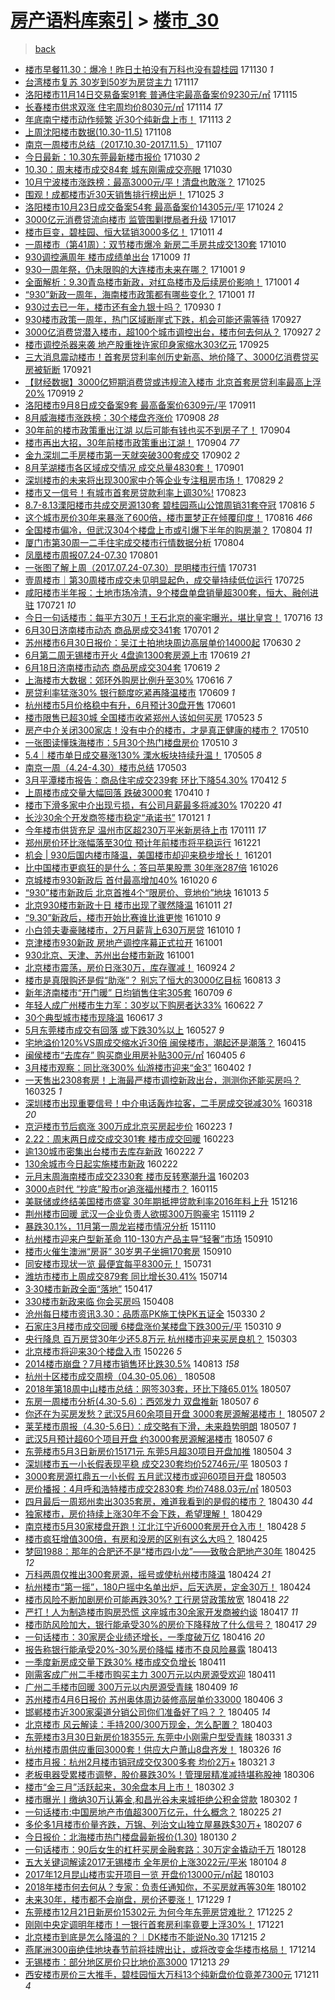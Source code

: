 [房产语料库索引](../../README.md)  > [楼市_30](楼市_30.md)
====
> [back](../README.md)

- [楼市早餐11.30：爆冷！昨日土拍没有万科也没有碧桂园](http://jkwz.applinzi.com/ittc/7041657510916785168.html#%E6%A5%BC%E5%B8%82%E6%97%A9%E9%A4%9011.30%EF%BC%9A%E7%88%86%E5%86%B7%EF%BC%81%E6%98%A8%E6%97%A5%E5%9C%9F%E6%8B%8D%E6%B2%A1%E6%9C%89%E4%B8%87%E7%A7%91%E4%B9%9F%E6%B2%A1%E6%9C%89%E7%A2%A7%E6%A1%82%E5%9B%AD) 171130 *1* 
- [台湾楼市复苏 30岁到50岁为房贷主力](http://jkwz.applinzi.com/ittc/7036810611248333841.html#%E5%8F%B0%E6%B9%BE%E6%A5%BC%E5%B8%82%E5%A4%8D%E8%8B%8F+30%E5%B2%81%E5%88%B050%E5%B2%81%E4%B8%BA%E6%88%BF%E8%B4%B7%E4%B8%BB%E5%8A%9B) 171117  
- [洛阳楼市11月14日交易备案91套 普通住宅最高备案价9230元/㎡](http://jkwz.applinzi.com/ittc/7036105046230565904.html#%E6%B4%9B%E9%98%B3%E6%A5%BC%E5%B8%8211%E6%9C%8814%E6%97%A5%E4%BA%A4%E6%98%93%E5%A4%87%E6%A1%8891%E5%A5%97+%E6%99%AE%E9%80%9A%E4%BD%8F%E5%AE%85%E6%9C%80%E9%AB%98%E5%A4%87%E6%A1%88%E4%BB%B79230%E5%85%83%2F%E3%8E%A1) 171115  
- [长春楼市供求双涨 住宅周均价8030元/㎡](http://jkwz.applinzi.com/ittc/7035828084991853584.html#%E9%95%BF%E6%98%A5%E6%A5%BC%E5%B8%82%E4%BE%9B%E6%B1%82%E5%8F%8C%E6%B6%A8+%E4%BD%8F%E5%AE%85%E5%91%A8%E5%9D%87%E4%BB%B78030%E5%85%83%2F%E3%8E%A1) 171114 *17* 
- [年底南宁楼市动作频繁 近30个纯新盘上市！](http://jkwz.applinzi.com/ittc/7035370593778664465.html#%E5%B9%B4%E5%BA%95%E5%8D%97%E5%AE%81%E6%A5%BC%E5%B8%82%E5%8A%A8%E4%BD%9C%E9%A2%91%E7%B9%81+%E8%BF%9130%E4%B8%AA%E7%BA%AF%E6%96%B0%E7%9B%98%E4%B8%8A%E5%B8%82%EF%BC%81) 171113 *2* 
- [上周沈阳楼市数据(10.30-11.5)](http://jkwz.applinzi.com/ittc/7033614640116925456.html#%E4%B8%8A%E5%91%A8%E6%B2%88%E9%98%B3%E6%A5%BC%E5%B8%82%E6%95%B0%E6%8D%AE%2810.30-11.5%29) 171108  
- [南京一周楼市总结（2017.10.30-2017.11.5）](http://jkwz.applinzi.com/ittc/7033127721784312848.html#%E5%8D%97%E4%BA%AC%E4%B8%80%E5%91%A8%E6%A5%BC%E5%B8%82%E6%80%BB%E7%BB%93%EF%BC%882017.10.30-2017.11.5%EF%BC%89) 171107  
- [今日最新：10.30东莞最新楼市报价](http://jkwz.applinzi.com/ittc/7030275655340655632.html#%E4%BB%8A%E6%97%A5%E6%9C%80%E6%96%B0%EF%BC%9A10.30%E4%B8%9C%E8%8E%9E%E6%9C%80%E6%96%B0%E6%A5%BC%E5%B8%82%E6%8A%A5%E4%BB%B7) 171030 *2* 
- [10.30：周末楼市成交84套 城东刚需成交亮眼](http://jkwz.applinzi.com/ittc/7030198053334680593.html#10.30%EF%BC%9A%E5%91%A8%E6%9C%AB%E6%A5%BC%E5%B8%82%E6%88%90%E4%BA%A484%E5%A5%97+%E5%9F%8E%E4%B8%9C%E5%88%9A%E9%9C%80%E6%88%90%E4%BA%A4%E4%BA%AE%E7%9C%BC) 171030  
- [10月宁波楼市涨跌榜：最高3000元/平！清盘也敢涨？](http://jkwz.applinzi.com/ittc/7028431808365069328.html#10%E6%9C%88%E5%AE%81%E6%B3%A2%E6%A5%BC%E5%B8%82%E6%B6%A8%E8%B7%8C%E6%A6%9C%EF%BC%9A%E6%9C%80%E9%AB%983000%E5%85%83%2F%E5%B9%B3%EF%BC%81%E6%B8%85%E7%9B%98%E4%B9%9F%E6%95%A2%E6%B6%A8%EF%BC%9F) 171025  
- [围观！成都楼市近30天销售排行榜出炉！](http://jkwz.applinzi.com/ittc/7028409225477358609.html#%E5%9B%B4%E8%A7%82%EF%BC%81%E6%88%90%E9%83%BD%E6%A5%BC%E5%B8%82%E8%BF%9130%E5%A4%A9%E9%94%80%E5%94%AE%E6%8E%92%E8%A1%8C%E6%A6%9C%E5%87%BA%E7%82%89%EF%BC%81) 171025 *3* 
- [洛阳楼市10月23日成交备案54套 最高备案价14305元/平](http://jkwz.applinzi.com/ittc/7027929098893132816.html#%E6%B4%9B%E9%98%B3%E6%A5%BC%E5%B8%8210%E6%9C%8823%E6%97%A5%E6%88%90%E4%BA%A4%E5%A4%87%E6%A1%8854%E5%A5%97+%E6%9C%80%E9%AB%98%E5%A4%87%E6%A1%88%E4%BB%B714305%E5%85%83%2F%E5%B9%B3) 171024 *2* 
- [3000亿元消费贷流向楼市 监管围剿搅局者升级](http://jkwz.applinzi.com/ittc/7025304550905480209.html#3000%E4%BA%BF%E5%85%83%E6%B6%88%E8%B4%B9%E8%B4%B7%E6%B5%81%E5%90%91%E6%A5%BC%E5%B8%82+%E7%9B%91%E7%AE%A1%E5%9B%B4%E5%89%BF%E6%90%85%E5%B1%80%E8%80%85%E5%8D%87%E7%BA%A7) 171017  
- [楼市巨变，碧桂园、恒大猛销3000多亿！](http://jkwz.applinzi.com/ittc/7023231100976104465.html#%E6%A5%BC%E5%B8%82%E5%B7%A8%E5%8F%98%EF%BC%8C%E7%A2%A7%E6%A1%82%E5%9B%AD%E3%80%81%E6%81%92%E5%A4%A7%E7%8C%9B%E9%94%803000%E5%A4%9A%E4%BA%BF%EF%BC%81) 171011 *4* 
- [一周楼市（第41周）：双节楼市爆冷 新房二手房共成交130套](http://jkwz.applinzi.com/ittc/7022810496691078161.html#%E4%B8%80%E5%91%A8%E6%A5%BC%E5%B8%82%EF%BC%88%E7%AC%AC41%E5%91%A8%EF%BC%89%EF%BC%9A%E5%8F%8C%E8%8A%82%E6%A5%BC%E5%B8%82%E7%88%86%E5%86%B7+%E6%96%B0%E6%88%BF%E4%BA%8C%E6%89%8B%E6%88%BF%E5%85%B1%E6%88%90%E4%BA%A4130%E5%A5%97) 171010  
- [930调控满周年 楼市成绩单出台](http://jkwz.applinzi.com/ittc/7022409574248875024.html#930%E8%B0%83%E6%8E%A7%E6%BB%A1%E5%91%A8%E5%B9%B4+%E6%A5%BC%E5%B8%82%E6%88%90%E7%BB%A9%E5%8D%95%E5%87%BA%E5%8F%B0) 171009 *11* 
- [930一周年祭，仍未限购的大连楼市未来在哪？](http://jkwz.applinzi.com/ittc/7019542698560848912.html#930%E4%B8%80%E5%91%A8%E5%B9%B4%E7%A5%AD%EF%BC%8C%E4%BB%8D%E6%9C%AA%E9%99%90%E8%B4%AD%E7%9A%84%E5%A4%A7%E8%BF%9E%E6%A5%BC%E5%B8%82%E6%9C%AA%E6%9D%A5%E5%9C%A8%E5%93%AA%EF%BC%9F) 171001 *9* 
- [全面解析：9.30青岛楼市新政，对红岛楼市及后续房价影响！](http://jkwz.applinzi.com/ittc/7019436433763468304.html#%E5%85%A8%E9%9D%A2%E8%A7%A3%E6%9E%90%EF%BC%9A9.30%E9%9D%92%E5%B2%9B%E6%A5%BC%E5%B8%82%E6%96%B0%E6%94%BF%EF%BC%8C%E5%AF%B9%E7%BA%A2%E5%B2%9B%E6%A5%BC%E5%B8%82%E5%8F%8A%E5%90%8E%E7%BB%AD%E6%88%BF%E4%BB%B7%E5%BD%B1%E5%93%8D%EF%BC%81) 171001 *4* 
- [“930”新政一周年，海南楼市政策都有哪些变化？](http://jkwz.applinzi.com/ittc/7019214686594270225.html#%E2%80%9C930%E2%80%9D%E6%96%B0%E6%94%BF%E4%B8%80%E5%91%A8%E5%B9%B4%EF%BC%8C%E6%B5%B7%E5%8D%97%E6%A5%BC%E5%B8%82%E6%94%BF%E7%AD%96%E9%83%BD%E6%9C%89%E5%93%AA%E4%BA%9B%E5%8F%98%E5%8C%96%EF%BC%9F) 171001 *11* 
- [930过去已一年，楼市还有金九银十吗？](http://jkwz.applinzi.com/ittc/7019232516416996369.html#930%E8%BF%87%E5%8E%BB%E5%B7%B2%E4%B8%80%E5%B9%B4%EF%BC%8C%E6%A5%BC%E5%B8%82%E8%BF%98%E6%9C%89%E9%87%91%E4%B9%9D%E9%93%B6%E5%8D%81%E5%90%97%EF%BC%9F) 170930 *1* 
- [930楼市政策一周年，热门区域断崖式下跌，机会可能还需等待](http://jkwz.applinzi.com/ittc/7018008119987405840.html#930%E6%A5%BC%E5%B8%82%E6%94%BF%E7%AD%96%E4%B8%80%E5%91%A8%E5%B9%B4%EF%BC%8C%E7%83%AD%E9%97%A8%E5%8C%BA%E5%9F%9F%E6%96%AD%E5%B4%96%E5%BC%8F%E4%B8%8B%E8%B7%8C%EF%BC%8C%E6%9C%BA%E4%BC%9A%E5%8F%AF%E8%83%BD%E8%BF%98%E9%9C%80%E7%AD%89%E5%BE%85) 170927  
- [3000亿消费贷潜入楼市，超100个城市调控出台，楼市何去何从？](http://jkwz.applinzi.com/ittc/7017959460960732176.html#3000%E4%BA%BF%E6%B6%88%E8%B4%B9%E8%B4%B7%E6%BD%9C%E5%85%A5%E6%A5%BC%E5%B8%82%EF%BC%8C%E8%B6%85100%E4%B8%AA%E5%9F%8E%E5%B8%82%E8%B0%83%E6%8E%A7%E5%87%BA%E5%8F%B0%EF%BC%8C%E6%A5%BC%E5%B8%82%E4%BD%95%E5%8E%BB%E4%BD%95%E4%BB%8E%EF%BC%9F) 170927 *2* 
- [楼市调控杀器来袭 地产股重挫许家印身家缩水303亿元](http://jkwz.applinzi.com/ittc/7017319491925705744.html#%E6%A5%BC%E5%B8%82%E8%B0%83%E6%8E%A7%E6%9D%80%E5%99%A8%E6%9D%A5%E8%A2%AD+%E5%9C%B0%E4%BA%A7%E8%82%A1%E9%87%8D%E6%8C%AB%E8%AE%B8%E5%AE%B6%E5%8D%B0%E8%BA%AB%E5%AE%B6%E7%BC%A9%E6%B0%B4303%E4%BA%BF%E5%85%83) 170925  
- [三大消息震动楼市！首套房贷利率创历史新高、地价降了、3000亿消费贷买房被斩断](http://jkwz.applinzi.com/ittc/7015676422302204945.html#%E4%B8%89%E5%A4%A7%E6%B6%88%E6%81%AF%E9%9C%87%E5%8A%A8%E6%A5%BC%E5%B8%82%EF%BC%81%E9%A6%96%E5%A5%97%E6%88%BF%E8%B4%B7%E5%88%A9%E7%8E%87%E5%88%9B%E5%8E%86%E5%8F%B2%E6%96%B0%E9%AB%98%E3%80%81%E5%9C%B0%E4%BB%B7%E9%99%8D%E4%BA%86%E3%80%813000%E4%BA%BF%E6%B6%88%E8%B4%B9%E8%B4%B7%E4%B9%B0%E6%88%BF%E8%A2%AB%E6%96%A9%E6%96%AD) 170921  
- [【财经数据】3000亿短期消费贷或违规流入楼市 北京首套房贷利率最高上浮20%](http://jkwz.applinzi.com/ittc/7015075215997142032.html#%E3%80%90%E8%B4%A2%E7%BB%8F%E6%95%B0%E6%8D%AE%E3%80%913000%E4%BA%BF%E7%9F%AD%E6%9C%9F%E6%B6%88%E8%B4%B9%E8%B4%B7%E6%88%96%E8%BF%9D%E8%A7%84%E6%B5%81%E5%85%A5%E6%A5%BC%E5%B8%82+%E5%8C%97%E4%BA%AC%E9%A6%96%E5%A5%97%E6%88%BF%E8%B4%B7%E5%88%A9%E7%8E%87%E6%9C%80%E9%AB%98%E4%B8%8A%E6%B5%AE20%25) 170919 *2* 
- [洛阳楼市9月8日成交备案9套 最高备案价6309元/平](http://jkwz.applinzi.com/ittc/7011981683526730769.html#%E6%B4%9B%E9%98%B3%E6%A5%BC%E5%B8%829%E6%9C%888%E6%97%A5%E6%88%90%E4%BA%A4%E5%A4%87%E6%A1%889%E5%A5%97+%E6%9C%80%E9%AB%98%E5%A4%87%E6%A1%88%E4%BB%B76309%E5%85%83%2F%E5%B9%B3) 170911  
- [8月威海楼市涨跌榜：30个楼盘齐涨价](http://jkwz.applinzi.com/ittc/7010935129051235345.html#8%E6%9C%88%E5%A8%81%E6%B5%B7%E6%A5%BC%E5%B8%82%E6%B6%A8%E8%B7%8C%E6%A6%9C%EF%BC%9A30%E4%B8%AA%E6%A5%BC%E7%9B%98%E9%BD%90%E6%B6%A8%E4%BB%B7) 170908 *28* 
- [30年前的楼市政策重出江湖 以后可能有钱也买不到房子了！](http://jkwz.applinzi.com/ittc/7009514497868563472.html#30%E5%B9%B4%E5%89%8D%E7%9A%84%E6%A5%BC%E5%B8%82%E6%94%BF%E7%AD%96%E9%87%8D%E5%87%BA%E6%B1%9F%E6%B9%96+%E4%BB%A5%E5%90%8E%E5%8F%AF%E8%83%BD%E6%9C%89%E9%92%B1%E4%B9%9F%E4%B9%B0%E4%B8%8D%E5%88%B0%E6%88%BF%E5%AD%90%E4%BA%86%EF%BC%81) 170904  
- [楼市再出大招，30年前楼市政策重出江湖！](http://jkwz.applinzi.com/ittc/7009364816723182608.html#%E6%A5%BC%E5%B8%82%E5%86%8D%E5%87%BA%E5%A4%A7%E6%8B%9B%EF%BC%8C30%E5%B9%B4%E5%89%8D%E6%A5%BC%E5%B8%82%E6%94%BF%E7%AD%96%E9%87%8D%E5%87%BA%E6%B1%9F%E6%B9%96%EF%BC%81) 170904 *77* 
- [金九深圳二手房楼市第一天就突破300套成交](http://jkwz.applinzi.com/ittc/7008653805556859920.html#%E9%87%91%E4%B9%9D%E6%B7%B1%E5%9C%B3%E4%BA%8C%E6%89%8B%E6%88%BF%E6%A5%BC%E5%B8%82%E7%AC%AC%E4%B8%80%E5%A4%A9%E5%B0%B1%E7%AA%81%E7%A0%B4300%E5%A5%97%E6%88%90%E4%BA%A4) 170902 *2* 
- [8月芜湖楼市各区域成交情况 成交总量4830套！](http://jkwz.applinzi.com/ittc/7008407646187815953.html#8%E6%9C%88%E8%8A%9C%E6%B9%96%E6%A5%BC%E5%B8%82%E5%90%84%E5%8C%BA%E5%9F%9F%E6%88%90%E4%BA%A4%E6%83%85%E5%86%B5+%E6%88%90%E4%BA%A4%E6%80%BB%E9%87%8F4830%E5%A5%97%EF%BC%81) 170901  
- [深圳楼市的未来将出现300家中介等企业专注租房市场！](http://jkwz.applinzi.com/ittc/7007159296226493456.html#%E6%B7%B1%E5%9C%B3%E6%A5%BC%E5%B8%82%E7%9A%84%E6%9C%AA%E6%9D%A5%E5%B0%86%E5%87%BA%E7%8E%B0300%E5%AE%B6%E4%B8%AD%E4%BB%8B%E7%AD%89%E4%BC%81%E4%B8%9A%E4%B8%93%E6%B3%A8%E7%A7%9F%E6%88%BF%E5%B8%82%E5%9C%BA%EF%BC%81) 170829 *2* 
- [楼市又一信号！有城市首套房贷款利率上调30%!](http://jkwz.applinzi.com/ittc/7004923505035183120.html#%E6%A5%BC%E5%B8%82%E5%8F%88%E4%B8%80%E4%BF%A1%E5%8F%B7%EF%BC%81%E6%9C%89%E5%9F%8E%E5%B8%82%E9%A6%96%E5%A5%97%E6%88%BF%E8%B4%B7%E6%AC%BE%E5%88%A9%E7%8E%87%E4%B8%8A%E8%B0%8330%25%21) 170823  
- [8.7-8.13溧阳楼市共成交房源130套 碧桂园燕山公馆周销31套夺冠](http://jkwz.applinzi.com/ittc/7002397480338326545.html#8.7-8.13%E6%BA%A7%E9%98%B3%E6%A5%BC%E5%B8%82%E5%85%B1%E6%88%90%E4%BA%A4%E6%88%BF%E6%BA%90130%E5%A5%97+%E7%A2%A7%E6%A1%82%E5%9B%AD%E7%87%95%E5%B1%B1%E5%85%AC%E9%A6%86%E5%91%A8%E9%94%8031%E5%A5%97%E5%A4%BA%E5%86%A0) 170816 *5* 
- [这个城市房价30年来暴涨了600倍，楼市噩梦正在倾覆印度！](http://jkwz.applinzi.com/ittc/7002187982013203472.html#%E8%BF%99%E4%B8%AA%E5%9F%8E%E5%B8%82%E6%88%BF%E4%BB%B730%E5%B9%B4%E6%9D%A5%E6%9A%B4%E6%B6%A8%E4%BA%86600%E5%80%8D%EF%BC%8C%E6%A5%BC%E5%B8%82%E5%99%A9%E6%A2%A6%E6%AD%A3%E5%9C%A8%E5%80%BE%E8%A6%86%E5%8D%B0%E5%BA%A6%EF%BC%81) 170816 *466* 
- [全国楼市偏冷，但武汉304个楼盘上市或引爆下半年的购房潮？](http://jkwz.applinzi.com/ittc/6997963451027424273.html#%E5%85%A8%E5%9B%BD%E6%A5%BC%E5%B8%82%E5%81%8F%E5%86%B7%EF%BC%8C%E4%BD%86%E6%AD%A6%E6%B1%89304%E4%B8%AA%E6%A5%BC%E7%9B%98%E4%B8%8A%E5%B8%82%E6%88%96%E5%BC%95%E7%88%86%E4%B8%8B%E5%8D%8A%E5%B9%B4%E7%9A%84%E8%B4%AD%E6%88%BF%E6%BD%AE%EF%BC%9F) 170804 *11* 
- [厦门市第30周一二手住宅成交楼市行情数据分析](http://jkwz.applinzi.com/ittc/6997862918723732496.html#%E5%8E%A6%E9%97%A8%E5%B8%82%E7%AC%AC30%E5%91%A8%E4%B8%80%E4%BA%8C%E6%89%8B%E4%BD%8F%E5%AE%85%E6%88%90%E4%BA%A4%E6%A5%BC%E5%B8%82%E8%A1%8C%E6%83%85%E6%95%B0%E6%8D%AE%E5%88%86%E6%9E%90) 170804  
- [凤凰楼市周报07.24-07.30](http://jkwz.applinzi.com/ittc/6996904431986410512.html#%E5%87%A4%E5%87%B0%E6%A5%BC%E5%B8%82%E5%91%A8%E6%8A%A507.24-07.30) 170801  
- [一张图了解上周（2017.07.24-07.30）昆明楼市行情](http://jkwz.applinzi.com/ittc/6996474080289883152.html#%E4%B8%80%E5%BC%A0%E5%9B%BE%E4%BA%86%E8%A7%A3%E4%B8%8A%E5%91%A8%EF%BC%882017.07.24-07.30%EF%BC%89%E6%98%86%E6%98%8E%E6%A5%BC%E5%B8%82%E8%A1%8C%E6%83%85) 170731  
- [壹周楼市｜第30周楼市成交未见明显起色，成交量持续低位运行](http://jkwz.applinzi.com/ittc/6994329115564704785.html#%E5%A3%B9%E5%91%A8%E6%A5%BC%E5%B8%82%EF%BD%9C%E7%AC%AC30%E5%91%A8%E6%A5%BC%E5%B8%82%E6%88%90%E4%BA%A4%E6%9C%AA%E8%A7%81%E6%98%8E%E6%98%BE%E8%B5%B7%E8%89%B2%EF%BC%8C%E6%88%90%E4%BA%A4%E9%87%8F%E6%8C%81%E7%BB%AD%E4%BD%8E%E4%BD%8D%E8%BF%90%E8%A1%8C) 170725  
- [咸阳楼市半年报：土地市场冷清，9个楼盘单盘销量超300套，恒大、融创进驻](http://jkwz.applinzi.com/ittc/6992817877978448913.html#%E5%92%B8%E9%98%B3%E6%A5%BC%E5%B8%82%E5%8D%8A%E5%B9%B4%E6%8A%A5%EF%BC%9A%E5%9C%9F%E5%9C%B0%E5%B8%82%E5%9C%BA%E5%86%B7%E6%B8%85%EF%BC%8C9%E4%B8%AA%E6%A5%BC%E7%9B%98%E5%8D%95%E7%9B%98%E9%94%80%E9%87%8F%E8%B6%85300%E5%A5%97%EF%BC%8C%E6%81%92%E5%A4%A7%E3%80%81%E8%9E%8D%E5%88%9B%E8%BF%9B%E9%A9%BB) 170721 *10* 
- [今日一句话楼市：每平方30万！王石北京的豪宅曝光，堪比皇宫！](http://jkwz.applinzi.com/ittc/6990979053635765265.html#%E4%BB%8A%E6%97%A5%E4%B8%80%E5%8F%A5%E8%AF%9D%E6%A5%BC%E5%B8%82%EF%BC%9A%E6%AF%8F%E5%B9%B3%E6%96%B930%E4%B8%87%EF%BC%81%E7%8E%8B%E7%9F%B3%E5%8C%97%E4%BA%AC%E7%9A%84%E8%B1%AA%E5%AE%85%E6%9B%9D%E5%85%89%EF%BC%8C%E5%A0%AA%E6%AF%94%E7%9A%87%E5%AE%AB%EF%BC%81) 170716 *13* 
- [6月30日济南楼市动态 商品房成交341套](http://jkwz.applinzi.com/ittc/6985424839060751364.html#6%E6%9C%8830%E6%97%A5%E6%B5%8E%E5%8D%97%E6%A5%BC%E5%B8%82%E5%8A%A8%E6%80%81+%E5%95%86%E5%93%81%E6%88%BF%E6%88%90%E4%BA%A4341%E5%A5%97) 170701 *2* 
- [苏州楼市6月30日报价：吴江土拍地块周边高层单价14000起](http://jkwz.applinzi.com/ittc/6984850645033944068.html#%E8%8B%8F%E5%B7%9E%E6%A5%BC%E5%B8%826%E6%9C%8830%E6%97%A5%E6%8A%A5%E4%BB%B7%EF%BC%9A%E5%90%B4%E6%B1%9F%E5%9C%9F%E6%8B%8D%E5%9C%B0%E5%9D%97%E5%91%A8%E8%BE%B9%E9%AB%98%E5%B1%82%E5%8D%95%E4%BB%B714000%E8%B5%B7) 170630 *2* 
- [6月第二周无锡楼市开火 4盘逾1300套房源上市](http://jkwz.applinzi.com/ittc/6980940314201031685.html#6%E6%9C%88%E7%AC%AC%E4%BA%8C%E5%91%A8%E6%97%A0%E9%94%A1%E6%A5%BC%E5%B8%82%E5%BC%80%E7%81%AB+4%E7%9B%98%E9%80%BE1300%E5%A5%97%E6%88%BF%E6%BA%90%E4%B8%8A%E5%B8%82) 170619 *21* 
- [6月18日济南楼市动态 商品房成交304套](http://jkwz.applinzi.com/ittc/6980800768041812996.html#6%E6%9C%8818%E6%97%A5%E6%B5%8E%E5%8D%97%E6%A5%BC%E5%B8%82%E5%8A%A8%E6%80%81+%E5%95%86%E5%93%81%E6%88%BF%E6%88%90%E4%BA%A4304%E5%A5%97) 170619 *2* 
- [上海楼市大数据：郊环外购房比例升至30%](http://jkwz.applinzi.com/ittc/6979690946055635973.html#%E4%B8%8A%E6%B5%B7%E6%A5%BC%E5%B8%82%E5%A4%A7%E6%95%B0%E6%8D%AE%EF%BC%9A%E9%83%8A%E7%8E%AF%E5%A4%96%E8%B4%AD%E6%88%BF%E6%AF%94%E4%BE%8B%E5%8D%87%E8%87%B330%25) 170616 *7* 
- [房贷利率猛涨30% 银行额度吃紧再降温楼市](http://jkwz.applinzi.com/ittc/6977283971858564100.html#%E6%88%BF%E8%B4%B7%E5%88%A9%E7%8E%87%E7%8C%9B%E6%B6%A830%25+%E9%93%B6%E8%A1%8C%E9%A2%9D%E5%BA%A6%E5%90%83%E7%B4%A7%E5%86%8D%E9%99%8D%E6%B8%A9%E6%A5%BC%E5%B8%82) 170609 *1* 
- [杭州楼市5月价格稳中有升，6月预计30盘开售](http://jkwz.applinzi.com/ittc/6974149245526344709.html#%E6%9D%AD%E5%B7%9E%E6%A5%BC%E5%B8%825%E6%9C%88%E4%BB%B7%E6%A0%BC%E7%A8%B3%E4%B8%AD%E6%9C%89%E5%8D%87%EF%BC%8C6%E6%9C%88%E9%A2%84%E8%AE%A130%E7%9B%98%E5%BC%80%E5%94%AE) 170601  
- [楼市限售已超30城 全国楼市收紧郑州人该如何买房](http://jkwz.applinzi.com/ittc/6970851839451857924.html#%E6%A5%BC%E5%B8%82%E9%99%90%E5%94%AE%E5%B7%B2%E8%B6%8530%E5%9F%8E+%E5%85%A8%E5%9B%BD%E6%A5%BC%E5%B8%82%E6%94%B6%E7%B4%A7%E9%83%91%E5%B7%9E%E4%BA%BA%E8%AF%A5%E5%A6%82%E4%BD%95%E4%B9%B0%E6%88%BF) 170523 *5* 
- [房产中介关闭300家店！没有中介的楼市，才是真正健康的楼市？](http://jkwz.applinzi.com/ittc/6966060642258650117.html#%E6%88%BF%E4%BA%A7%E4%B8%AD%E4%BB%8B%E5%85%B3%E9%97%AD300%E5%AE%B6%E5%BA%97%EF%BC%81%E6%B2%A1%E6%9C%89%E4%B8%AD%E4%BB%8B%E7%9A%84%E6%A5%BC%E5%B8%82%EF%BC%8C%E6%89%8D%E6%98%AF%E7%9C%9F%E6%AD%A3%E5%81%A5%E5%BA%B7%E7%9A%84%E6%A5%BC%E5%B8%82%EF%BC%9F) 170510  
- [一张图读懂珠海楼市：5月30个热门楼盘房价](http://jkwz.applinzi.com/ittc/6965980971772937220.html#%E4%B8%80%E5%BC%A0%E5%9B%BE%E8%AF%BB%E6%87%82%E7%8F%A0%E6%B5%B7%E6%A5%BC%E5%B8%82%EF%BC%9A5%E6%9C%8830%E4%B8%AA%E7%83%AD%E9%97%A8%E6%A5%BC%E7%9B%98%E6%88%BF%E4%BB%B7) 170510 *3* 
- [5.4｜楼市单日成交暴涨130% 溧水板块持续升温！](http://jkwz.applinzi.com/ittc/6964103346129470469.html#5.4%EF%BD%9C%E6%A5%BC%E5%B8%82%E5%8D%95%E6%97%A5%E6%88%90%E4%BA%A4%E6%9A%B4%E6%B6%A8130%25+%E6%BA%A7%E6%B0%B4%E6%9D%BF%E5%9D%97%E6%8C%81%E7%BB%AD%E5%8D%87%E6%B8%A9%EF%BC%81) 170505 *8* 
- [南京一周（4.24-4.30）楼市总结](http://jkwz.applinzi.com/ittc/6963364165031822341.html#%E5%8D%97%E4%BA%AC%E4%B8%80%E5%91%A8%EF%BC%884.24-4.30%EF%BC%89%E6%A5%BC%E5%B8%82%E6%80%BB%E7%BB%93) 170503  
- [3月平潭楼市报告：商品住宅成交239套 环比下降54.30%](http://jkwz.applinzi.com/ittc/6955678690447983620.html#3%E6%9C%88%E5%B9%B3%E6%BD%AD%E6%A5%BC%E5%B8%82%E6%8A%A5%E5%91%8A%EF%BC%9A%E5%95%86%E5%93%81%E4%BD%8F%E5%AE%85%E6%88%90%E4%BA%A4239%E5%A5%97+%E7%8E%AF%E6%AF%94%E4%B8%8B%E9%99%8D54.30%25) 170412 *5* 
- [上周楼市成交量大幅回落 跌破3000套](http://jkwz.applinzi.com/ittc/6954970396330820613.html#%E4%B8%8A%E5%91%A8%E6%A5%BC%E5%B8%82%E6%88%90%E4%BA%A4%E9%87%8F%E5%A4%A7%E5%B9%85%E5%9B%9E%E8%90%BD+%E8%B7%8C%E7%A0%B43000%E5%A5%97) 170410 *1* 
- [楼市下滑多家中介出现亏损，有公司月薪最多将减30%](http://jkwz.applinzi.com/ittc/6936825696398869509.html#%E6%A5%BC%E5%B8%82%E4%B8%8B%E6%BB%91%E5%A4%9A%E5%AE%B6%E4%B8%AD%E4%BB%8B%E5%87%BA%E7%8E%B0%E4%BA%8F%E6%8D%9F%EF%BC%8C%E6%9C%89%E5%85%AC%E5%8F%B8%E6%9C%88%E8%96%AA%E6%9C%80%E5%A4%9A%E5%B0%86%E5%87%8F30%25) 170220 *41* 
- [长沙30余个开发商签楼市稳定“承诺书”](http://jkwz.applinzi.com/ittc/6925518690958443524.html#%E9%95%BF%E6%B2%9930%E4%BD%99%E4%B8%AA%E5%BC%80%E5%8F%91%E5%95%86%E7%AD%BE%E6%A5%BC%E5%B8%82%E7%A8%B3%E5%AE%9A%E2%80%9C%E6%89%BF%E8%AF%BA%E4%B9%A6%E2%80%9D) 170121 *1* 
- [今年楼市供货充足 温州市区超230万平米新房待上市](http://jkwz.applinzi.com/ittc/6921783909640832005.html#%E4%BB%8A%E5%B9%B4%E6%A5%BC%E5%B8%82%E4%BE%9B%E8%B4%A7%E5%85%85%E8%B6%B3+%E6%B8%A9%E5%B7%9E%E5%B8%82%E5%8C%BA%E8%B6%85230%E4%B8%87%E5%B9%B3%E7%B1%B3%E6%96%B0%E6%88%BF%E5%BE%85%E4%B8%8A%E5%B8%82) 170111 *17* 
- [郑州房价环比涨幅落至30位 预计年前楼市将平稳运行](http://jkwz.applinzi.com/ittc/6914036299832230916.html#%E9%83%91%E5%B7%9E%E6%88%BF%E4%BB%B7%E7%8E%AF%E6%AF%94%E6%B6%A8%E5%B9%85%E8%90%BD%E8%87%B330%E4%BD%8D+%E9%A2%84%E8%AE%A1%E5%B9%B4%E5%89%8D%E6%A5%BC%E5%B8%82%E5%B0%86%E5%B9%B3%E7%A8%B3%E8%BF%90%E8%A1%8C) 161221  
- [机会 | 930后国内楼市降温，美国楼市却迎来稳步增长！](http://jkwz.applinzi.com/ittc/6906719248507732996.html#%E6%9C%BA%E4%BC%9A+%7C+930%E5%90%8E%E5%9B%BD%E5%86%85%E6%A5%BC%E5%B8%82%E9%99%8D%E6%B8%A9%EF%BC%8C%E7%BE%8E%E5%9B%BD%E6%A5%BC%E5%B8%82%E5%8D%B4%E8%BF%8E%E6%9D%A5%E7%A8%B3%E6%AD%A5%E5%A2%9E%E9%95%BF%EF%BC%81) 161201  
- [比中国楼市更疯狂的是什么：答曰苹果股票 30年涨287倍](http://jkwz.applinzi.com/ittc/6893278094449705988.html#%E6%AF%94%E4%B8%AD%E5%9B%BD%E6%A5%BC%E5%B8%82%E6%9B%B4%E7%96%AF%E7%8B%82%E7%9A%84%E6%98%AF%E4%BB%80%E4%B9%88%EF%BC%9A%E7%AD%94%E6%9B%B0%E8%8B%B9%E6%9E%9C%E8%82%A1%E7%A5%A8+30%E5%B9%B4%E6%B6%A8287%E5%80%8D) 161026  
- [京城楼市930新政后 首付最高增加40%](http://jkwz.applinzi.com/ittc/6891061395843449860.html#%E4%BA%AC%E5%9F%8E%E6%A5%BC%E5%B8%82930%E6%96%B0%E6%94%BF%E5%90%8E+%E9%A6%96%E4%BB%98%E6%9C%80%E9%AB%98%E5%A2%9E%E5%8A%A040%25) 161020 *6* 
- [“930”楼市新政后 北京首推4个“限房价、竞地价”地块](http://jkwz.applinzi.com/ittc/6888561186009777156.html#%E2%80%9C930%E2%80%9D%E6%A5%BC%E5%B8%82%E6%96%B0%E6%94%BF%E5%90%8E+%E5%8C%97%E4%BA%AC%E9%A6%96%E6%8E%A84%E4%B8%AA%E2%80%9C%E9%99%90%E6%88%BF%E4%BB%B7%E3%80%81%E7%AB%9E%E5%9C%B0%E4%BB%B7%E2%80%9D%E5%9C%B0%E5%9D%97) 161013 *5* 
- [北京930楼市新政十日 楼市出现了骤然降温](http://jkwz.applinzi.com/ittc/6887688783578792964.html#%E5%8C%97%E4%BA%AC930%E6%A5%BC%E5%B8%82%E6%96%B0%E6%94%BF%E5%8D%81%E6%97%A5+%E6%A5%BC%E5%B8%82%E5%87%BA%E7%8E%B0%E4%BA%86%E9%AA%A4%E7%84%B6%E9%99%8D%E6%B8%A9) 161011 *21* 
- [“9.30”新政后，楼市开始比赛谁比谁更惨](http://jkwz.applinzi.com/ittc/6887423261192750085.html#%E2%80%9C9.30%E2%80%9D%E6%96%B0%E6%94%BF%E5%90%8E%EF%BC%8C%E6%A5%BC%E5%B8%82%E5%BC%80%E5%A7%8B%E6%AF%94%E8%B5%9B%E8%B0%81%E6%AF%94%E8%B0%81%E6%9B%B4%E6%83%A8) 161010 *9* 
- [小白领夫妻豪赌楼市，2万月薪背上630万房贷](http://jkwz.applinzi.com/ittc/6887420921706447877.html#%E5%B0%8F%E7%99%BD%E9%A2%86%E5%A4%AB%E5%A6%BB%E8%B1%AA%E8%B5%8C%E6%A5%BC%E5%B8%82%EF%BC%8C2%E4%B8%87%E6%9C%88%E8%96%AA%E8%83%8C%E4%B8%8A630%E4%B8%87%E6%88%BF%E8%B4%B7) 161010 *1* 
- [京津楼市930新政 房地产调控序幕正式拉开](http://jkwz.applinzi.com/ittc/6884149177713427461.html#%E4%BA%AC%E6%B4%A5%E6%A5%BC%E5%B8%82930%E6%96%B0%E6%94%BF+%E6%88%BF%E5%9C%B0%E4%BA%A7%E8%B0%83%E6%8E%A7%E5%BA%8F%E5%B9%95%E6%AD%A3%E5%BC%8F%E6%8B%89%E5%BC%80) 161001  
- [930北京、天津、苏州出台楼市新政](http://jkwz.applinzi.com/ittc/6883831921896850436.html#930%E5%8C%97%E4%BA%AC%E3%80%81%E5%A4%A9%E6%B4%A5%E3%80%81%E8%8B%8F%E5%B7%9E%E5%87%BA%E5%8F%B0%E6%A5%BC%E5%B8%82%E6%96%B0%E6%94%BF) 161001  
- [北京楼市震荡，房价日涨30万，库存骤减！](http://jkwz.applinzi.com/ittc/6881529956017898500.html#%E5%8C%97%E4%BA%AC%E6%A5%BC%E5%B8%82%E9%9C%87%E8%8D%A1%EF%BC%8C%E6%88%BF%E4%BB%B7%E6%97%A5%E6%B6%A830%E4%B8%87%EF%BC%8C%E5%BA%93%E5%AD%98%E9%AA%A4%E5%87%8F%EF%BC%81) 160924 *2* 
- [楼市是真限购还是假“助涨”？ 别忘了恒大的3000亿目标](http://jkwz.applinzi.com/ittc/6865629596153807876.html#%E6%A5%BC%E5%B8%82%E6%98%AF%E7%9C%9F%E9%99%90%E8%B4%AD%E8%BF%98%E6%98%AF%E5%81%87%E2%80%9C%E5%8A%A9%E6%B6%A8%E2%80%9D%EF%BC%9F+%E5%88%AB%E5%BF%98%E4%BA%86%E6%81%92%E5%A4%A7%E7%9A%843000%E4%BA%BF%E7%9B%AE%E6%A0%87) 160813 *3* 
- [新年济南楼市“开门暖” 日均销售住宅305套](http://jkwz.applinzi.com/ittc/6849468160365036549.html#%E6%96%B0%E5%B9%B4%E6%B5%8E%E5%8D%97%E6%A5%BC%E5%B8%82%E2%80%9C%E5%BC%80%E9%97%A8%E6%9A%96%E2%80%9D+%E6%97%A5%E5%9D%87%E9%94%80%E5%94%AE%E4%BD%8F%E5%AE%85305%E5%A5%97) 160709 *6* 
- [年轻人成广州楼市生力军：30岁以下购房者达33%](http://jkwz.applinzi.com/ittc/6846610594131870725.html#%E5%B9%B4%E8%BD%BB%E4%BA%BA%E6%88%90%E5%B9%BF%E5%B7%9E%E6%A5%BC%E5%B8%82%E7%94%9F%E5%8A%9B%E5%86%9B%EF%BC%9A30%E5%B2%81%E4%BB%A5%E4%B8%8B%E8%B4%AD%E6%88%BF%E8%80%85%E8%BE%BE33%25) 160622 *7* 
- [30个典型城市楼市现降温](http://jkwz.applinzi.com/ittc/6844564575550440452.html#30%E4%B8%AA%E5%85%B8%E5%9E%8B%E5%9F%8E%E5%B8%82%E6%A5%BC%E5%B8%82%E7%8E%B0%E9%99%8D%E6%B8%A9) 160617 *3* 
- [5月东莞楼市成交有回落 或下跌30%以上](http://jkwz.applinzi.com/ittc/6836840612091134980.html#5%E6%9C%88%E4%B8%9C%E8%8E%9E%E6%A5%BC%E5%B8%82%E6%88%90%E4%BA%A4%E6%9C%89%E5%9B%9E%E8%90%BD+%E6%88%96%E4%B8%8B%E8%B7%8C30%25%E4%BB%A5%E4%B8%8A) 160527 *9* 
- [宅地溢价120%VS周成交缩水近30倍 闽侯楼市，潮起还是潮落？](http://jkwz.applinzi.com/ittc/6821384799167972357.html#%E5%AE%85%E5%9C%B0%E6%BA%A2%E4%BB%B7120%25VS%E5%91%A8%E6%88%90%E4%BA%A4%E7%BC%A9%E6%B0%B4%E8%BF%9130%E5%80%8D+%E9%97%BD%E4%BE%AF%E6%A5%BC%E5%B8%82%EF%BC%8C%E6%BD%AE%E8%B5%B7%E8%BF%98%E6%98%AF%E6%BD%AE%E8%90%BD%EF%BC%9F) 160415  
- [闽侯楼市“去库存” 购买商业用房补贴300元/㎡](http://jkwz.applinzi.com/ittc/6817516107342545925.html#%E9%97%BD%E4%BE%AF%E6%A5%BC%E5%B8%82%E2%80%9C%E5%8E%BB%E5%BA%93%E5%AD%98%E2%80%9D+%E8%B4%AD%E4%B9%B0%E5%95%86%E4%B8%9A%E7%94%A8%E6%88%BF%E8%A1%A5%E8%B4%B4300%E5%85%83%2F%E3%8E%A1) 160405 *6* 
- [3月楼市观察：同比涨300% 仙游楼市迎来“金3”](http://jkwz.applinzi.com/ittc/6816434724872389637.html#3%E6%9C%88%E6%A5%BC%E5%B8%82%E8%A7%82%E5%AF%9F%EF%BC%9A%E5%90%8C%E6%AF%94%E6%B6%A8300%25+%E4%BB%99%E6%B8%B8%E6%A5%BC%E5%B8%82%E8%BF%8E%E6%9D%A5%E2%80%9C%E9%87%913%E2%80%9D) 160402 *1* 
- [一天售出2308套房！上海最严楼市调控新政出台，测测你还能买房吗？](http://jkwz.applinzi.com/ittc/6813626505561113605.html#%E4%B8%80%E5%A4%A9%E5%94%AE%E5%87%BA2308%E5%A5%97%E6%88%BF%EF%BC%81%E4%B8%8A%E6%B5%B7%E6%9C%80%E4%B8%A5%E6%A5%BC%E5%B8%82%E8%B0%83%E6%8E%A7%E6%96%B0%E6%94%BF%E5%87%BA%E5%8F%B0%EF%BC%8C%E6%B5%8B%E6%B5%8B%E4%BD%A0%E8%BF%98%E8%83%BD%E4%B9%B0%E6%88%BF%E5%90%97%EF%BC%9F) 160325 *1* 
- [深圳楼市出现重要信号！中介电话轰炸拉客，二手房成交锐减30%](http://jkwz.applinzi.com/ittc/6811031185312449541.html#%E6%B7%B1%E5%9C%B3%E6%A5%BC%E5%B8%82%E5%87%BA%E7%8E%B0%E9%87%8D%E8%A6%81%E4%BF%A1%E5%8F%B7%EF%BC%81%E4%B8%AD%E4%BB%8B%E7%94%B5%E8%AF%9D%E8%BD%B0%E7%82%B8%E6%8B%89%E5%AE%A2%EF%BC%8C%E4%BA%8C%E6%89%8B%E6%88%BF%E6%88%90%E4%BA%A4%E9%94%90%E5%87%8F30%25) 160318 *20* 
- [京沪楼市节后疯涨 300万成北京买房起步价](http://jkwz.applinzi.com/ittc/6802052555093836805.html#%E4%BA%AC%E6%B2%AA%E6%A5%BC%E5%B8%82%E8%8A%82%E5%90%8E%E7%96%AF%E6%B6%A8+300%E4%B8%87%E6%88%90%E5%8C%97%E4%BA%AC%E4%B9%B0%E6%88%BF%E8%B5%B7%E6%AD%A5%E4%BB%B7) 160223 *1* 
- [2.22：周末两日成交成交301套 楼市成交回暖](http://jkwz.applinzi.com/ittc/6801655417830638597.html#2.22%EF%BC%9A%E5%91%A8%E6%9C%AB%E4%B8%A4%E6%97%A5%E6%88%90%E4%BA%A4%E6%88%90%E4%BA%A4301%E5%A5%97+%E6%A5%BC%E5%B8%82%E6%88%90%E4%BA%A4%E5%9B%9E%E6%9A%96) 160223  
- [逾130城市密集出台楼市去库存新政](http://jkwz.applinzi.com/ittc/6801660953506612229.html#%E9%80%BE130%E5%9F%8E%E5%B8%82%E5%AF%86%E9%9B%86%E5%87%BA%E5%8F%B0%E6%A5%BC%E5%B8%82%E5%8E%BB%E5%BA%93%E5%AD%98%E6%96%B0%E6%94%BF) 160222 *7* 
- [130余城市今日起实施楼市新政](http://jkwz.applinzi.com/ittc/6801660661088125956.html#130%E4%BD%99%E5%9F%8E%E5%B8%82%E4%BB%8A%E6%97%A5%E8%B5%B7%E5%AE%9E%E6%96%BD%E6%A5%BC%E5%B8%82%E6%96%B0%E6%94%BF) 160222  
- [元月末周海南楼市成交2330套 楼市反转寒潮升温](http://jkwz.applinzi.com/ittc/6794525192453882884.html#%E5%85%83%E6%9C%88%E6%9C%AB%E5%91%A8%E6%B5%B7%E5%8D%97%E6%A5%BC%E5%B8%82%E6%88%90%E4%BA%A42330%E5%A5%97+%E6%A5%BC%E5%B8%82%E5%8F%8D%E8%BD%AC%E5%AF%92%E6%BD%AE%E5%8D%87%E6%B8%A9) 160203  
- [3000点时代 “抄底”股市or追涨福州楼市？](http://jkwz.applinzi.com/ittc/6787574499088286725.html#3000%E7%82%B9%E6%97%B6%E4%BB%A3+%E2%80%9C%E6%8A%84%E5%BA%95%E2%80%9D%E8%82%A1%E5%B8%82or%E8%BF%BD%E6%B6%A8%E7%A6%8F%E5%B7%9E%E6%A5%BC%E5%B8%82%EF%BC%9F) 160115  
- [美联储或终结美国楼市盛宴 30年期抵押贷款利率2016年料上升](http://jkwz.applinzi.com/ittc/6776316907846370309.html#%E7%BE%8E%E8%81%94%E5%82%A8%E6%88%96%E7%BB%88%E7%BB%93%E7%BE%8E%E5%9B%BD%E6%A5%BC%E5%B8%82%E7%9B%9B%E5%AE%B4+30%E5%B9%B4%E6%9C%9F%E6%8A%B5%E6%8A%BC%E8%B4%B7%E6%AC%BE%E5%88%A9%E7%8E%872016%E5%B9%B4%E6%96%99%E4%B8%8A%E5%8D%87) 151216  
- [荆州楼市回暖 武汉一企业负责人欲掷300万购豪宅](http://jkwz.applinzi.com/ittc/6766336414224745476.html#%E8%8D%86%E5%B7%9E%E6%A5%BC%E5%B8%82%E5%9B%9E%E6%9A%96+%E6%AD%A6%E6%B1%89%E4%B8%80%E4%BC%81%E4%B8%9A%E8%B4%9F%E8%B4%A3%E4%BA%BA%E6%AC%B2%E6%8E%B7300%E4%B8%87%E8%B4%AD%E8%B1%AA%E5%AE%85) 151119 *2* 
- [暴跌30.1%，11月第一周龙岩楼市情况分析](http://jkwz.applinzi.com/ittc/6762977566361388037.html#%E6%9A%B4%E8%B7%8C30.1%25%EF%BC%8C11%E6%9C%88%E7%AC%AC%E4%B8%80%E5%91%A8%E9%BE%99%E5%B2%A9%E6%A5%BC%E5%B8%82%E6%83%85%E5%86%B5%E5%88%86%E6%9E%90) 151110  
- [杭州楼市迎来户型新革命 110-130方产品主导“轻奢”市场](http://jkwz.applinzi.com/ittc/6740526910359995397.html#%E6%9D%AD%E5%B7%9E%E6%A5%BC%E5%B8%82%E8%BF%8E%E6%9D%A5%E6%88%B7%E5%9E%8B%E6%96%B0%E9%9D%A9%E5%91%BD+110-130%E6%96%B9%E4%BA%A7%E5%93%81%E4%B8%BB%E5%AF%BC%E2%80%9C%E8%BD%BB%E5%A5%A2%E2%80%9D%E5%B8%82%E5%9C%BA) 150910  
- [楼市火催生澳洲“房哥” 30岁男子坐拥170套房](http://jkwz.applinzi.com/ittc/6740432691662128133.html#%E6%A5%BC%E5%B8%82%E7%81%AB%E5%82%AC%E7%94%9F%E6%BE%B3%E6%B4%B2%E2%80%9C%E6%88%BF%E5%93%A5%E2%80%9D+30%E5%B2%81%E7%94%B7%E5%AD%90%E5%9D%90%E6%8B%A5170%E5%A5%97%E6%88%BF) 150910  
- [同安楼市现状一览 最便宜每平8300元！](http://jkwz.applinzi.com/ittc/547650615486347840.html#%E5%90%8C%E5%AE%89%E6%A5%BC%E5%B8%82%E7%8E%B0%E7%8A%B6%E4%B8%80%E8%A7%88+%E6%9C%80%E4%BE%BF%E5%AE%9C%E6%AF%8F%E5%B9%B38300%E5%85%83%EF%BC%81) 150731  
- [潍坊市楼市上周成交879套 同比增长30.41%](http://jkwz.applinzi.com/ittc/547650614994619227.html#%E6%BD%8D%E5%9D%8A%E5%B8%82%E6%A5%BC%E5%B8%82%E4%B8%8A%E5%91%A8%E6%88%90%E4%BA%A4879%E5%A5%97+%E5%90%8C%E6%AF%94%E5%A2%9E%E9%95%BF30.41%25) 150714  
- [3·30楼市新政全面“落地”](http://jkwz.applinzi.com/ittc/547650611405467586.html#3%C2%B730%E6%A5%BC%E5%B8%82%E6%96%B0%E6%94%BF%E5%85%A8%E9%9D%A2%E2%80%9C%E8%90%BD%E5%9C%B0%E2%80%9D) 150417  
- [330楼市新政来临 你会买房吗](http://jkwz.applinzi.com/ittc/547650611400838220.html#330%E6%A5%BC%E5%B8%82%E6%96%B0%E6%94%BF%E6%9D%A5%E4%B8%B4+%E4%BD%A0%E4%BC%9A%E4%B9%B0%E6%88%BF%E5%90%97) 150408  
- [沧州每日楼市资讯3.30：品质高PK施工快PK五证全](http://jkwz.applinzi.com/ittc/547650611401093406.html#%E6%B2%A7%E5%B7%9E%E6%AF%8F%E6%97%A5%E6%A5%BC%E5%B8%82%E8%B5%84%E8%AE%AF3.30%EF%BC%9A%E5%93%81%E8%B4%A8%E9%AB%98PK%E6%96%BD%E5%B7%A5%E5%BF%ABPK%E4%BA%94%E8%AF%81%E5%85%A8) 150330 *2* 
- [石家庄3月楼市成交回暖 6楼盘涨价某楼盘下跌300元/平](http://jkwz.applinzi.com/ittc/547650611394305754.html#%E7%9F%B3%E5%AE%B6%E5%BA%843%E6%9C%88%E6%A5%BC%E5%B8%82%E6%88%90%E4%BA%A4%E5%9B%9E%E6%9A%96+6%E6%A5%BC%E7%9B%98%E6%B6%A8%E4%BB%B7%E6%9F%90%E6%A5%BC%E7%9B%98%E4%B8%8B%E8%B7%8C300%E5%85%83%2F%E5%B9%B3) 150310 *9* 
- [央行降息 百万房贷30年少还5.8万元 杭州楼市迎来买房良机？](http://jkwz.applinzi.com/ittc/547650611394175118.html#%E5%A4%AE%E8%A1%8C%E9%99%8D%E6%81%AF+%E7%99%BE%E4%B8%87%E6%88%BF%E8%B4%B730%E5%B9%B4%E5%B0%91%E8%BF%985.8%E4%B8%87%E5%85%83+%E6%9D%AD%E5%B7%9E%E6%A5%BC%E5%B8%82%E8%BF%8E%E6%9D%A5%E4%B9%B0%E6%88%BF%E8%89%AF%E6%9C%BA%EF%BC%9F) 150303  
- [北京楼市将迎来30个楼盘入市](http://jkwz.applinzi.com/ittc/547650611392875694.html#%E5%8C%97%E4%BA%AC%E6%A5%BC%E5%B8%82%E5%B0%86%E8%BF%8E%E6%9D%A530%E4%B8%AA%E6%A5%BC%E7%9B%98%E5%85%A5%E5%B8%82) 150226 *5* 
- [2014楼市崩盘？7月楼市销售环比跌30.5%](http://jkwz.applinzi.com/ittc/547650611371856133.html#2014%E6%A5%BC%E5%B8%82%E5%B4%A9%E7%9B%98%EF%BC%9F7%E6%9C%88%E6%A5%BC%E5%B8%82%E9%94%80%E5%94%AE%E7%8E%AF%E6%AF%94%E8%B7%8C30.5%25) 140813 *158* 
- [杭州十区楼市成交周榜（04.30-05.06）](http://jkwz.applinzi.com/ittc/7100683517019292688.html#%E6%9D%AD%E5%B7%9E%E5%8D%81%E5%8C%BA%E6%A5%BC%E5%B8%82%E6%88%90%E4%BA%A4%E5%91%A8%E6%A6%9C%EF%BC%8804.30-05.06%EF%BC%89) 180508  
- [2018年第18周中山楼市总结：网签303套，环比下降65.01%](http://jkwz.applinzi.com/ittc/7100418017760642055.html#2018%E5%B9%B4%E7%AC%AC18%E5%91%A8%E4%B8%AD%E5%B1%B1%E6%A5%BC%E5%B8%82%E6%80%BB%E7%BB%93%EF%BC%9A%E7%BD%91%E7%AD%BE303%E5%A5%97%EF%BC%8C%E7%8E%AF%E6%AF%94%E4%B8%8B%E9%99%8D65.01%25) 180507  
- [东房一周楼市分析(4.30-5.6)：西郊发力 双盘推新](http://jkwz.applinzi.com/ittc/7100318781161341963.html#%E4%B8%9C%E6%88%BF%E4%B8%80%E5%91%A8%E6%A5%BC%E5%B8%82%E5%88%86%E6%9E%90%284.30-5.6%29%EF%BC%9A%E8%A5%BF%E9%83%8A%E5%8F%91%E5%8A%9B+%E5%8F%8C%E7%9B%98%E6%8E%A8%E6%96%B0) 180507 *6* 
- [你还在为买房发愁？武汉5月60余项目开盘 3000套房源解渴楼市！](http://jkwz.applinzi.com/ittc/7100310854782419985.html#%E4%BD%A0%E8%BF%98%E5%9C%A8%E4%B8%BA%E4%B9%B0%E6%88%BF%E5%8F%91%E6%84%81%EF%BC%9F%E6%AD%A6%E6%B1%895%E6%9C%8860%E4%BD%99%E9%A1%B9%E7%9B%AE%E5%BC%80%E7%9B%98+3000%E5%A5%97%E6%88%BF%E6%BA%90%E8%A7%A3%E6%B8%B4%E6%A5%BC%E5%B8%82%EF%BC%81) 180507 *2* 
- [莱芜楼市周报（4.30-5.6日）：成交略有下滑，未来趋势明朗](http://jkwz.applinzi.com/ittc/7100300022593881105.html#%E8%8E%B1%E8%8A%9C%E6%A5%BC%E5%B8%82%E5%91%A8%E6%8A%A5%EF%BC%884.30-5.6%E6%97%A5%EF%BC%89%EF%BC%9A%E6%88%90%E4%BA%A4%E7%95%A5%E6%9C%89%E4%B8%8B%E6%BB%91%EF%BC%8C%E6%9C%AA%E6%9D%A5%E8%B6%8B%E5%8A%BF%E6%98%8E%E6%9C%97) 180507 *1* 
- [武汉5月预计超60个项目开盘 约3000套房源解渴楼市](http://jkwz.applinzi.com/ittc/7100294267958461446.html#%E6%AD%A6%E6%B1%895%E6%9C%88%E9%A2%84%E8%AE%A1%E8%B6%8560%E4%B8%AA%E9%A1%B9%E7%9B%AE%E5%BC%80%E7%9B%98+%E7%BA%A63000%E5%A5%97%E6%88%BF%E6%BA%90%E8%A7%A3%E6%B8%B4%E6%A5%BC%E5%B8%82) 180507 *6* 
- [东莞楼市5月3日新房价15171元 东莞5月超30项目开盘加推](http://jkwz.applinzi.com/ittc/7099307932942599175.html#%E4%B8%9C%E8%8E%9E%E6%A5%BC%E5%B8%825%E6%9C%883%E6%97%A5%E6%96%B0%E6%88%BF%E4%BB%B715171%E5%85%83+%E4%B8%9C%E8%8E%9E5%E6%9C%88%E8%B6%8530%E9%A1%B9%E7%9B%AE%E5%BC%80%E7%9B%98%E5%8A%A0%E6%8E%A8) 180504 *3* 
- [深圳楼市五一小长假表现平稳 成交230套均价52746元/平](http://jkwz.applinzi.com/ittc/7098886872527012880.html#%E6%B7%B1%E5%9C%B3%E6%A5%BC%E5%B8%82%E4%BA%94%E4%B8%80%E5%B0%8F%E9%95%BF%E5%81%87%E8%A1%A8%E7%8E%B0%E5%B9%B3%E7%A8%B3+%E6%88%90%E4%BA%A4230%E5%A5%97%E5%9D%87%E4%BB%B752746%E5%85%83%2F%E5%B9%B3) 180503 *1* 
- [3000套房源扛鼎五一小长假 五月武汉楼市或迎60项目开盘](http://jkwz.applinzi.com/ittc/7098821344181617681.html#3000%E5%A5%97%E6%88%BF%E6%BA%90%E6%89%9B%E9%BC%8E%E4%BA%94%E4%B8%80%E5%B0%8F%E9%95%BF%E5%81%87+%E4%BA%94%E6%9C%88%E6%AD%A6%E6%B1%89%E6%A5%BC%E5%B8%82%E6%88%96%E8%BF%8E60%E9%A1%B9%E7%9B%AE%E5%BC%80%E7%9B%98) 180503  
- [房价播报：4月呼和浩特楼市成交2830套 均价7488.03元/㎡](http://jkwz.applinzi.com/ittc/7098840915361924113.html#%E6%88%BF%E4%BB%B7%E6%92%AD%E6%8A%A5%EF%BC%9A4%E6%9C%88%E5%91%BC%E5%92%8C%E6%B5%A9%E7%89%B9%E6%A5%BC%E5%B8%82%E6%88%90%E4%BA%A42830%E5%A5%97+%E5%9D%87%E4%BB%B77488.03%E5%85%83%2F%E3%8E%A1) 180503  
- [四月最后一周郑州卖出3035套房，难道我看到的是假的楼市？](http://jkwz.applinzi.com/ittc/7097895781241717766.html#%E5%9B%9B%E6%9C%88%E6%9C%80%E5%90%8E%E4%B8%80%E5%91%A8%E9%83%91%E5%B7%9E%E5%8D%96%E5%87%BA3035%E5%A5%97%E6%88%BF%EF%BC%8C%E9%9A%BE%E9%81%93%E6%88%91%E7%9C%8B%E5%88%B0%E7%9A%84%E6%98%AF%E5%81%87%E7%9A%84%E6%A5%BC%E5%B8%82%EF%BC%9F) 180430 *44* 
- [独家楼市，房价持续上涨30年不会下跌，希望理解！](http://jkwz.applinzi.com/ittc/7097318966626354182.html#%E7%8B%AC%E5%AE%B6%E6%A5%BC%E5%B8%82%EF%BC%8C%E6%88%BF%E4%BB%B7%E6%8C%81%E7%BB%AD%E4%B8%8A%E6%B6%A830%E5%B9%B4%E4%B8%8D%E4%BC%9A%E4%B8%8B%E8%B7%8C%EF%BC%8C%E5%B8%8C%E6%9C%9B%E7%90%86%E8%A7%A3%EF%BC%81) 180429  
- [南京楼市5月30家楼盘开跑！江北江宁近6000套房开仓入市！](http://jkwz.applinzi.com/ittc/7097097836401525767.html#%E5%8D%97%E4%BA%AC%E6%A5%BC%E5%B8%825%E6%9C%8830%E5%AE%B6%E6%A5%BC%E7%9B%98%E5%BC%80%E8%B7%91%EF%BC%81%E6%B1%9F%E5%8C%97%E6%B1%9F%E5%AE%81%E8%BF%916000%E5%A5%97%E6%88%BF%E5%BC%80%E4%BB%93%E5%85%A5%E5%B8%82%EF%BC%81) 180428 *5* 
- [楼市疯狂增值300倍，有房和没房的区别有这么大吗？](http://jkwz.applinzi.com/ittc/7096038200940430352.html#%E6%A5%BC%E5%B8%82%E7%96%AF%E7%8B%82%E5%A2%9E%E5%80%BC300%E5%80%8D%EF%BC%8C%E6%9C%89%E6%88%BF%E5%92%8C%E6%B2%A1%E6%88%BF%E7%9A%84%E5%8C%BA%E5%88%AB%E6%9C%89%E8%BF%99%E4%B9%88%E5%A4%A7%E5%90%97%EF%BC%9F) 180425  
- [梦回1988：那年的合肥还不是“楼市四小龙”——致敬合肥地产30年](http://jkwz.applinzi.com/ittc/7095870471621051402.html#%E6%A2%A6%E5%9B%9E1988%EF%BC%9A%E9%82%A3%E5%B9%B4%E7%9A%84%E5%90%88%E8%82%A5%E8%BF%98%E4%B8%8D%E6%98%AF%E2%80%9C%E6%A5%BC%E5%B8%82%E5%9B%9B%E5%B0%8F%E9%BE%99%E2%80%9D%E2%80%94%E2%80%94%E8%87%B4%E6%95%AC%E5%90%88%E8%82%A5%E5%9C%B0%E4%BA%A730%E5%B9%B4) 180425 *12* 
- [万科两周仅推出300套房源，摇号或使杭州楼市降温](http://jkwz.applinzi.com/ittc/7095478013246571531.html#%E4%B8%87%E7%A7%91%E4%B8%A4%E5%91%A8%E4%BB%85%E6%8E%A8%E5%87%BA300%E5%A5%97%E6%88%BF%E6%BA%90%EF%BC%8C%E6%91%87%E5%8F%B7%E6%88%96%E4%BD%BF%E6%9D%AD%E5%B7%9E%E6%A5%BC%E5%B8%82%E9%99%8D%E6%B8%A9) 180424 *21* 
- [杭州楼市“第一摇”，180户摇中名单出炉，后天选房，定金30万！](http://jkwz.applinzi.com/ittc/7095452020012221456.html#%E6%9D%AD%E5%B7%9E%E6%A5%BC%E5%B8%82%E2%80%9C%E7%AC%AC%E4%B8%80%E6%91%87%E2%80%9D%EF%BC%8C180%E6%88%B7%E6%91%87%E4%B8%AD%E5%90%8D%E5%8D%95%E5%87%BA%E7%82%89%EF%BC%8C%E5%90%8E%E5%A4%A9%E9%80%89%E6%88%BF%EF%BC%8C%E5%AE%9A%E9%87%9130%E4%B8%87%EF%BC%81) 180424  
- [楼市风险不断加剧房价可能再跌30%? 工行房贷政策放宽](http://jkwz.applinzi.com/ittc/7093320202047718406.html#%E6%A5%BC%E5%B8%82%E9%A3%8E%E9%99%A9%E4%B8%8D%E6%96%AD%E5%8A%A0%E5%89%A7%E6%88%BF%E4%BB%B7%E5%8F%AF%E8%83%BD%E5%86%8D%E8%B7%8C30%25%3F+%E5%B7%A5%E8%A1%8C%E6%88%BF%E8%B4%B7%E6%94%BF%E7%AD%96%E6%94%BE%E5%AE%BD) 180418 *22* 
- [严打！人为制造楼市购房恐慌 这座城市30余家开发商被约谈](http://jkwz.applinzi.com/ittc/7093034677390803979.html#%E4%B8%A5%E6%89%93%EF%BC%81%E4%BA%BA%E4%B8%BA%E5%88%B6%E9%80%A0%E6%A5%BC%E5%B8%82%E8%B4%AD%E6%88%BF%E6%81%90%E6%85%8C+%E8%BF%99%E5%BA%A7%E5%9F%8E%E5%B8%8230%E4%BD%99%E5%AE%B6%E5%BC%80%E5%8F%91%E5%95%86%E8%A2%AB%E7%BA%A6%E8%B0%88) 180417 *11* 
- [楼市防风险加大，银行能承受30%的房价下降释放了什么信号？](http://jkwz.applinzi.com/ittc/7092592919863362567.html#%E6%A5%BC%E5%B8%82%E9%98%B2%E9%A3%8E%E9%99%A9%E5%8A%A0%E5%A4%A7%EF%BC%8C%E9%93%B6%E8%A1%8C%E8%83%BD%E6%89%BF%E5%8F%9730%25%E7%9A%84%E6%88%BF%E4%BB%B7%E4%B8%8B%E9%99%8D%E9%87%8A%E6%94%BE%E4%BA%86%E4%BB%80%E4%B9%88%E4%BF%A1%E5%8F%B7%EF%BC%9F) 180417 *29* 
- [一句话楼市：30家房企业绩还增长，一季度破万亿](http://jkwz.applinzi.com/ittc/7092480133615322129.html#%E4%B8%80%E5%8F%A5%E8%AF%9D%E6%A5%BC%E5%B8%82%EF%BC%9A30%E5%AE%B6%E6%88%BF%E4%BC%81%E4%B8%9A%E7%BB%A9%E8%BF%98%E5%A2%9E%E9%95%BF%EF%BC%8C%E4%B8%80%E5%AD%A3%E5%BA%A6%E7%A0%B4%E4%B8%87%E4%BA%BF) 180416 *20* 
- [报告称银行能承受20%-30%房价降幅 楼市不良风险暴露](http://jkwz.applinzi.com/ittc/7091383101383246859.html#%E6%8A%A5%E5%91%8A%E7%A7%B0%E9%93%B6%E8%A1%8C%E8%83%BD%E6%89%BF%E5%8F%9720%25-30%25%E6%88%BF%E4%BB%B7%E9%99%8D%E5%B9%85+%E6%A5%BC%E5%B8%82%E4%B8%8D%E8%89%AF%E9%A3%8E%E9%99%A9%E6%9A%B4%E9%9C%B2) 180413  
- [一季度新房成交量下跌30%  楼市成交负增长](http://jkwz.applinzi.com/ittc/7090675871893685254.html#%E4%B8%80%E5%AD%A3%E5%BA%A6%E6%96%B0%E6%88%BF%E6%88%90%E4%BA%A4%E9%87%8F%E4%B8%8B%E8%B7%8C30%25++%E6%A5%BC%E5%B8%82%E6%88%90%E4%BA%A4%E8%B4%9F%E5%A2%9E%E9%95%BF) 180411  
- [刚需客成广州二手楼市购买主力 300万元以内房源受欢迎](http://jkwz.applinzi.com/ittc/7090643017621046283.html#%E5%88%9A%E9%9C%80%E5%AE%A2%E6%88%90%E5%B9%BF%E5%B7%9E%E4%BA%8C%E6%89%8B%E6%A5%BC%E5%B8%82%E8%B4%AD%E4%B9%B0%E4%B8%BB%E5%8A%9B+300%E4%B8%87%E5%85%83%E4%BB%A5%E5%86%85%E6%88%BF%E6%BA%90%E5%8F%97%E6%AC%A2%E8%BF%8E) 180411  
- [广州二手楼市回暖 300万元以内房源受青睐](http://jkwz.applinzi.com/ittc/7090082305693713424.html#%E5%B9%BF%E5%B7%9E%E4%BA%8C%E6%89%8B%E6%A5%BC%E5%B8%82%E5%9B%9E%E6%9A%96+300%E4%B8%87%E5%85%83%E4%BB%A5%E5%86%85%E6%88%BF%E6%BA%90%E5%8F%97%E9%9D%92%E7%9D%90) 180409 *16* 
- [苏州楼市4月6日报价 苏州奥体周边装修高层单价33000](http://jkwz.applinzi.com/ittc/7088738915542631430.html#%E8%8B%8F%E5%B7%9E%E6%A5%BC%E5%B8%824%E6%9C%886%E6%97%A5%E6%8A%A5%E4%BB%B7+%E8%8B%8F%E5%B7%9E%E5%A5%A5%E4%BD%93%E5%91%A8%E8%BE%B9%E8%A3%85%E4%BF%AE%E9%AB%98%E5%B1%82%E5%8D%95%E4%BB%B733000) 180406 *3* 
- [邯郸楼市近300家渠道分销公司你们准备好了吗？？](http://jkwz.applinzi.com/ittc/7088535991973577735.html#%E9%82%AF%E9%83%B8%E6%A5%BC%E5%B8%82%E8%BF%91300%E5%AE%B6%E6%B8%A0%E9%81%93%E5%88%86%E9%94%80%E5%85%AC%E5%8F%B8%E4%BD%A0%E4%BB%AC%E5%87%86%E5%A4%87%E5%A5%BD%E4%BA%86%E5%90%97%EF%BC%9F%EF%BC%9F) 180405 *14* 
- [北京楼市 风云解读：手持200/300万现金，怎么配置？](http://jkwz.applinzi.com/ittc/7087740342139094027.html#%E5%8C%97%E4%BA%AC%E6%A5%BC%E5%B8%82+%E9%A3%8E%E4%BA%91%E8%A7%A3%E8%AF%BB%EF%BC%9A%E6%89%8B%E6%8C%81200%2F300%E4%B8%87%E7%8E%B0%E9%87%91%EF%BC%8C%E6%80%8E%E4%B9%88%E9%85%8D%E7%BD%AE%EF%BC%9F) 180403  
- [东莞楼市3月30日新房价18355元 东莞中小刚需户型受青睐](http://jkwz.applinzi.com/ittc/7086778361848529927.html#%E4%B8%9C%E8%8E%9E%E6%A5%BC%E5%B8%823%E6%9C%8830%E6%97%A5%E6%96%B0%E6%88%BF%E4%BB%B718355%E5%85%83+%E4%B8%9C%E8%8E%9E%E4%B8%AD%E5%B0%8F%E5%88%9A%E9%9C%80%E6%88%B7%E5%9E%8B%E5%8F%97%E9%9D%92%E7%9D%90) 180331 *3* 
- [杭州楼市周供应重回3000套！供应大户萧山8盘齐发！](http://jkwz.applinzi.com/ittc/7084578924636144647.html#%E6%9D%AD%E5%B7%9E%E6%A5%BC%E5%B8%82%E5%91%A8%E4%BE%9B%E5%BA%94%E9%87%8D%E5%9B%9E3000%E5%A5%97%EF%BC%81%E4%BE%9B%E5%BA%94%E5%A4%A7%E6%88%B7%E8%90%A7%E5%B1%B18%E7%9B%98%E9%BD%90%E5%8F%91%EF%BC%81) 180326 *16* 
- [楼市月报：杭州2月楼市销冠成交仅300多套 均价2万+](http://jkwz.applinzi.com/ittc/7082868937794782214.html#%E6%A5%BC%E5%B8%82%E6%9C%88%E6%8A%A5%EF%BC%9A%E6%9D%AD%E5%B7%9E2%E6%9C%88%E6%A5%BC%E5%B8%82%E9%94%80%E5%86%A0%E6%88%90%E4%BA%A4%E4%BB%85300%E5%A4%9A%E5%A5%97+%E5%9D%87%E4%BB%B72%E4%B8%87%2B) 180321 *3* 
- [老板电器受累楼市调整，股价暴跌30%！管理层精准减持堪称股神](http://jkwz.applinzi.com/ittc/7077326225674863627.html#%E8%80%81%E6%9D%BF%E7%94%B5%E5%99%A8%E5%8F%97%E7%B4%AF%E6%A5%BC%E5%B8%82%E8%B0%83%E6%95%B4%EF%BC%8C%E8%82%A1%E4%BB%B7%E6%9A%B4%E8%B7%8C30%25%EF%BC%81%E7%AE%A1%E7%90%86%E5%B1%82%E7%B2%BE%E5%87%86%E5%87%8F%E6%8C%81%E5%A0%AA%E7%A7%B0%E8%82%A1%E7%A5%9E) 180306  
- [楼市“金三月”活跃起来，30余盘本月上市！](http://jkwz.applinzi.com/ittc/7076010335104664582.html#%E6%A5%BC%E5%B8%82%E2%80%9C%E9%87%91%E4%B8%89%E6%9C%88%E2%80%9D%E6%B4%BB%E8%B7%83%E8%B5%B7%E6%9D%A5%EF%BC%8C30%E4%BD%99%E7%9B%98%E6%9C%AC%E6%9C%88%E4%B8%8A%E5%B8%82%EF%BC%81) 180302 *3* 
- [楼市曝光丨缴纳30万认筹金,和昌光谷未来城拒绝公积金贷款](http://jkwz.applinzi.com/ittc/7075748343055909899.html#%E6%A5%BC%E5%B8%82%E6%9B%9D%E5%85%89%E4%B8%A8%E7%BC%B4%E7%BA%B330%E4%B8%87%E8%AE%A4%E7%AD%B9%E9%87%91%2C%E5%92%8C%E6%98%8C%E5%85%89%E8%B0%B7%E6%9C%AA%E6%9D%A5%E5%9F%8E%E6%8B%92%E7%BB%9D%E5%85%AC%E7%A7%AF%E9%87%91%E8%B4%B7%E6%AC%BE) 180302 *1* 
- [一句话楼市:中国房地产市值超300万亿元，什么概念？](http://jkwz.applinzi.com/ittc/7074083886772782096.html#%E4%B8%80%E5%8F%A5%E8%AF%9D%E6%A5%BC%E5%B8%82%3A%E4%B8%AD%E5%9B%BD%E6%88%BF%E5%9C%B0%E4%BA%A7%E5%B8%82%E5%80%BC%E8%B6%85300%E4%B8%87%E4%BA%BF%E5%85%83%EF%BC%8C%E4%BB%80%E4%B9%88%E6%A6%82%E5%BF%B5%EF%BC%9F) 180225 *21* 
- [多伦多1月楼市价量齐跌，万锦、列治文山独立屋暴跌$30万+](http://jkwz.applinzi.com/ittc/7067268750498071568.html#%E5%A4%9A%E4%BC%A6%E5%A4%9A1%E6%9C%88%E6%A5%BC%E5%B8%82%E4%BB%B7%E9%87%8F%E9%BD%90%E8%B7%8C%EF%BC%8C%E4%B8%87%E9%94%A6%E3%80%81%E5%88%97%E6%B2%BB%E6%96%87%E5%B1%B1%E7%8B%AC%E7%AB%8B%E5%B1%8B%E6%9A%B4%E8%B7%8C%2430%E4%B8%87%2B) 180207 *6* 
- [今日报价：北海楼市热门楼盘最新报价(1.30)](http://jkwz.applinzi.com/ittc/7064154520873862154.html#%E4%BB%8A%E6%97%A5%E6%8A%A5%E4%BB%B7%EF%BC%9A%E5%8C%97%E6%B5%B7%E6%A5%BC%E5%B8%82%E7%83%AD%E9%97%A8%E6%A5%BC%E7%9B%98%E6%9C%80%E6%96%B0%E6%8A%A5%E4%BB%B7%281.30%29) 180130 *2* 
- [一句话楼市：90后女生的杠杆买房金融套路：30万定金撬动千万](http://jkwz.applinzi.com/ittc/7063588731309523975.html#%E4%B8%80%E5%8F%A5%E8%AF%9D%E6%A5%BC%E5%B8%82%EF%BC%9A90%E5%90%8E%E5%A5%B3%E7%94%9F%E7%9A%84%E6%9D%A0%E6%9D%86%E4%B9%B0%E6%88%BF%E9%87%91%E8%9E%8D%E5%A5%97%E8%B7%AF%EF%BC%9A30%E4%B8%87%E5%AE%9A%E9%87%91%E6%92%AC%E5%8A%A8%E5%8D%83%E4%B8%87) 180128  
- [五大关键词解读2017无锡楼市 全年房价上涨3022元/平米](http://jkwz.applinzi.com/ittc/7054780217682297872.html#%E4%BA%94%E5%A4%A7%E5%85%B3%E9%94%AE%E8%AF%8D%E8%A7%A3%E8%AF%BB2017%E6%97%A0%E9%94%A1%E6%A5%BC%E5%B8%82+%E5%85%A8%E5%B9%B4%E6%88%BF%E4%BB%B7%E4%B8%8A%E6%B6%A83022%E5%85%83%2F%E5%B9%B3%E7%B1%B3) 180104 *8* 
- [2017年12月昆山楼市实开项目一览 开盘价13000元/㎡起](http://jkwz.applinzi.com/ittc/7054243757166167046.html#2017%E5%B9%B412%E6%9C%88%E6%98%86%E5%B1%B1%E6%A5%BC%E5%B8%82%E5%AE%9E%E5%BC%80%E9%A1%B9%E7%9B%AE%E4%B8%80%E8%A7%88+%E5%BC%80%E7%9B%98%E4%BB%B713000%E5%85%83%2F%E3%8E%A1%E8%B5%B7) 180103  
- [2018年楼市何去何从？专家：负责任通知你，不买房就再等30年](http://jkwz.applinzi.com/ittc/7054077068990481424.html#2018%E5%B9%B4%E6%A5%BC%E5%B8%82%E4%BD%95%E5%8E%BB%E4%BD%95%E4%BB%8E%EF%BC%9F%E4%B8%93%E5%AE%B6%EF%BC%9A%E8%B4%9F%E8%B4%A3%E4%BB%BB%E9%80%9A%E7%9F%A5%E4%BD%A0%EF%BC%8C%E4%B8%8D%E4%B9%B0%E6%88%BF%E5%B0%B1%E5%86%8D%E7%AD%8930%E5%B9%B4) 180102  
- [未来30年，楼市都不会崩盘，房价还要涨！](http://jkwz.applinzi.com/ittc/7052281772606227473.html#%E6%9C%AA%E6%9D%A530%E5%B9%B4%EF%BC%8C%E6%A5%BC%E5%B8%82%E9%83%BD%E4%B8%8D%E4%BC%9A%E5%B4%A9%E7%9B%98%EF%BC%8C%E6%88%BF%E4%BB%B7%E8%BF%98%E8%A6%81%E6%B6%A8%EF%BC%81) 171229 *1* 
- [东莞楼市12月21日新房价15302元 为何今年东莞房贷难批？](http://jkwz.applinzi.com/ittc/7051067217448272913.html#%E4%B8%9C%E8%8E%9E%E6%A5%BC%E5%B8%8212%E6%9C%8821%E6%97%A5%E6%96%B0%E6%88%BF%E4%BB%B715302%E5%85%83+%E4%B8%BA%E4%BD%95%E4%BB%8A%E5%B9%B4%E4%B8%9C%E8%8E%9E%E6%88%BF%E8%B4%B7%E9%9A%BE%E6%89%B9%EF%BC%9F) 171225 *2* 
- [刚刚中央定调明年楼市！一银行首套房利率竟要上浮30%！](http://jkwz.applinzi.com/ittc/7049441577682863121.html#%E5%88%9A%E5%88%9A%E4%B8%AD%E5%A4%AE%E5%AE%9A%E8%B0%83%E6%98%8E%E5%B9%B4%E6%A5%BC%E5%B8%82%EF%BC%81%E4%B8%80%E9%93%B6%E8%A1%8C%E9%A6%96%E5%A5%97%E6%88%BF%E5%88%A9%E7%8E%87%E7%AB%9F%E8%A6%81%E4%B8%8A%E6%B5%AE30%25%EF%BC%81) 171221  
- [北京楼市到底是怎么降温的？︱DK楼市不能说No.30](http://jkwz.applinzi.com/ittc/7047315770793542672.html#%E5%8C%97%E4%BA%AC%E6%A5%BC%E5%B8%82%E5%88%B0%E5%BA%95%E6%98%AF%E6%80%8E%E4%B9%88%E9%99%8D%E6%B8%A9%E7%9A%84%EF%BC%9F%EF%B8%B1DK%E6%A5%BC%E5%B8%82%E4%B8%8D%E8%83%BD%E8%AF%B4No.30) 171215 *2* 
- [燕尾洲300亩绝佳地块春节前将挂牌出让，或将改变金华楼市格局！](http://jkwz.applinzi.com/ittc/7046984360685732881.html#%E7%87%95%E5%B0%BE%E6%B4%B2300%E4%BA%A9%E7%BB%9D%E4%BD%B3%E5%9C%B0%E5%9D%97%E6%98%A5%E8%8A%82%E5%89%8D%E5%B0%86%E6%8C%82%E7%89%8C%E5%87%BA%E8%AE%A9%EF%BC%8C%E6%88%96%E5%B0%86%E6%94%B9%E5%8F%98%E9%87%91%E5%8D%8E%E6%A5%BC%E5%B8%82%E6%A0%BC%E5%B1%80%EF%BC%81) 171214  
- [无锡楼市：部分地区房价只比地价高3000](http://jkwz.applinzi.com/ittc/7046530255152481297.html#%E6%97%A0%E9%94%A1%E6%A5%BC%E5%B8%82%EF%BC%9A%E9%83%A8%E5%88%86%E5%9C%B0%E5%8C%BA%E6%88%BF%E4%BB%B7%E5%8F%AA%E6%AF%94%E5%9C%B0%E4%BB%B7%E9%AB%983000) 171213 *29* 
- [西安楼市房价三大推手，碧桂园恒大万科13个纯新盘价位竟差7300元](http://jkwz.applinzi.com/ittc/7045851561371108368.html#%E8%A5%BF%E5%AE%89%E6%A5%BC%E5%B8%82%E6%88%BF%E4%BB%B7%E4%B8%89%E5%A4%A7%E6%8E%A8%E6%89%8B%EF%BC%8C%E7%A2%A7%E6%A1%82%E5%9B%AD%E6%81%92%E5%A4%A7%E4%B8%87%E7%A7%9113%E4%B8%AA%E7%BA%AF%E6%96%B0%E7%9B%98%E4%BB%B7%E4%BD%8D%E7%AB%9F%E5%B7%AE7300%E5%85%83) 171211 *4* 
